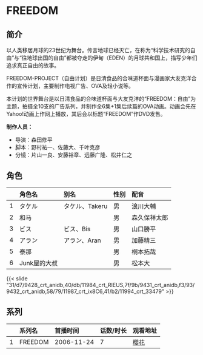 # FREEDOM


## 简介

以人类移居月球的23世纪为舞台。传言地球已经灭亡，在称为“科学技术研究的自由”与“往地球出国的自由”都被夺走的伊甸（EDEN）的月球共和国上，描写少年们追求真正自由的故事。

FREEDOM-PROJECT（自由计划）是日清食品的合味道杯面与漫画家大友克洋合作的宣传计划，主要制作电视广告、OVA及轻小说等。

本计划的世界舞台是以日清食品的合味道杯面与大友克洋的“FREEDOM：自由”为主题，拍摄全10支的广告系列，并制作全6集+1集后续篇的OVA动画。动画会先在Yahoo!动画上作网上播放，其后会以标题“FREEDOM”作DVD发售。

**制作人员：**
- 导演：森田修平
- 脚本：野村祐一、佐藤大、千叶克彦
- 分镜：片山一良、安藤裕章、远藤广隆、松井仁之

## 角色

|     |   角色名   |   别名  | 性别 |  配音  |
|:--- |:------  |:----      |:---  |:--   |
| 1 | タケル | タケル、Takeru | 男 | 浪川大輔 |
| 2 | 和马 |  | 男 | 森久保祥太郎 |
| 3 | ビス | ビス、Bis | 男 | 山口勝平 |
| 4 | アラン | アラン、Aran | 男 | 加藤精三 |
| 5 | 泰那 |  | 男 | 桐本拓哉 |
| 6 | Junk屋的大叔 |  | 男 | 松本大 |

{{< slide "31/d7/9428_crt_anidb,40/db/11984_crt_RlEUS,7f/9b/9431_crt_anidb,f3/93/9432_crt_anidb,58/79/11987_crt_ix8C6,41/b2/11994_crt_33479" >}}

## 系列

|     |   系列名   |   首播时间  | 话数/时长  | 观看地址 |
|:---  |:------    |:----      |:---       |:---  |
| 1 | FREEDOM | 2006-11-24 | 7 | [樱花](https://www.cykz.net/vodplay/ziyou-1-1/)  |



